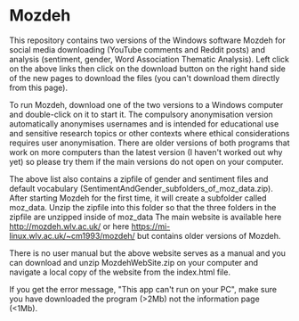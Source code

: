 # Mozdeh
This repository contains two versions of the Windows software Mozdeh for social media downloading (YouTube comments and Reddit posts) and analysis (sentiment, gender, Word Association Thematic Analysis).
Left click on the above links then click on the download button on the right hand side of the new pages to download the files (you can't download them directly from this page).

To run Mozdeh, download one of the two versions to a Windows computer and double-click on it to start it.
The compulsory anonymisation version automatically anonymises usernames and is intended for educational use and sensitive research topics or other contexts where ethical considerations requires user anonymisation.
There are older versions of both programs that work on more computers than the latest version (I haven't worked out why yet) so please try them if the main versions do not open on your computer.

The above list also contains a zipfile of gender and sentiment files and default vocabulary (SentimentAndGender_subfolders_of_moz_data.zip). After starting Mozdeh for the first time, it will create a subfolder called moz_data. Unzip the zipfile into this folder so that the three folders in the zipfile are unzipped inside of moz_data
The main website is available here http://mozdeh.wlv.ac.uk/ or here https://mi-linux.wlv.ac.uk/~cm1993/mozdeh/ but contains older versions of Mozdeh.

There is no user manual but the above website serves as a manual and you can download and unzip MozdehWebSite.zip on your computer and navigate a local copy of the website from the index.html file.

If you get the error message, "This app can't run on your PC", make sure you have downloaded the program (>2Mb) not the information page (<1Mb). 
